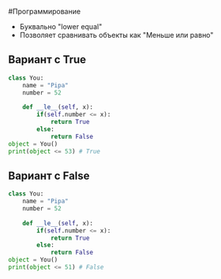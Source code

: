 #Программирование 
- Буквально "lower equal"
- Позволяет сравнивать объекты как "Меньше или равно"
## Вариант с True
```python
class You: 
	name = "Pipa"
	number = 52
	
	def __le__(self, x):
		if(self.number <= x):
			return True
		else:
			return False
object = You()
print(object <= 53) # True
```
## Вариант с False
```python
class You: 
	name = "Pipa"
	number = 52
	
	def __le__(self, x):
		if(self.number <= x):
			return True
		else:
			return False
object = You()
print(object <= 51) # False
```